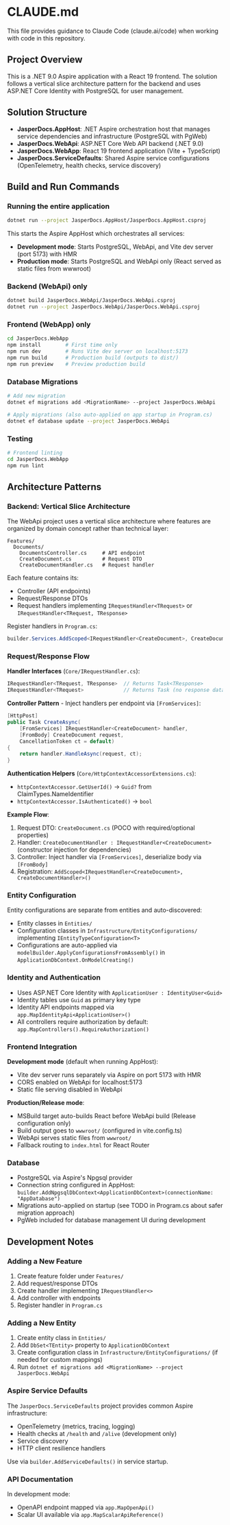 # CLAUDE.md

This file provides guidance to Claude Code (claude.ai/code) when working with code in this repository.

## Project Overview

This is a .NET 9.0 Aspire application with a React 19 frontend. The solution follows a vertical slice architecture pattern for the backend and uses ASP.NET Core Identity with PostgreSQL for user management.

## Solution Structure

- **JasperDocs.AppHost**: .NET Aspire orchestration host that manages service dependencies and infrastructure (PostgreSQL with PgWeb)
- **JasperDocs.WebApi**: ASP.NET Core Web API backend (.NET 9.0)
- **JasperDocs.WebApp**: React 19 frontend application (Vite + TypeScript)
- **JasperDocs.ServiceDefaults**: Shared Aspire service configurations (OpenTelemetry, health checks, service discovery)

## Build and Run Commands

### Running the entire application
```bash
dotnet run --project JasperDocs.AppHost/JasperDocs.AppHost.csproj
```
This starts the Aspire AppHost which orchestrates all services:
- **Development mode**: Starts PostgreSQL, WebApi, and Vite dev server (port 5173) with HMR
- **Production mode**: Starts PostgreSQL and WebApi only (React served as static files from wwwroot)

### Backend (WebApi) only
```bash
dotnet build JasperDocs.WebApi/JasperDocs.WebApi.csproj
dotnet run --project JasperDocs.WebApi/JasperDocs.WebApi.csproj
```

### Frontend (WebApp) only
```bash
cd JasperDocs.WebApp
npm install        # First time only
npm run dev        # Runs Vite dev server on localhost:5173
npm run build      # Production build (outputs to dist/)
npm run preview    # Preview production build
```

### Database Migrations
```bash
# Add new migration
dotnet ef migrations add <MigrationName> --project JasperDocs.WebApi

# Apply migrations (also auto-applied on app startup in Program.cs)
dotnet ef database update --project JasperDocs.WebApi
```

### Testing
```bash
# Frontend linting
cd JasperDocs.WebApp
npm run lint
```

## Architecture Patterns

### Backend: Vertical Slice Architecture

The WebApi project uses a vertical slice architecture where features are organized by domain concept rather than technical layer:

```
Features/
  Documents/
    DocumentsController.cs     # API endpoint
    CreateDocument.cs          # Request DTO
    CreateDocumentHandler.cs   # Request handler
```

Each feature contains its:
- Controller (API endpoints)
- Request/Response DTOs
- Request handlers implementing `IRequestHandler<TRequest>` or `IRequestHandler<TRequest, TResponse>`

Register handlers in `Program.cs`:
```csharp
builder.Services.AddScoped<IRequestHandler<CreateDocument>, CreateDocumentHandler>();
```

### Request/Response Flow

**Handler Interfaces** (`Core/IRequestHandler.cs`):
```csharp
IRequestHandler<TRequest, TResponse>  // Returns Task<TResponse>
IRequestHandler<TRequest>             // Returns Task (no response data)
```

**Controller Pattern** - Inject handlers per endpoint via `[FromServices]`:
```csharp
[HttpPost]
public Task CreateAsync(
    [FromServices] IRequestHandler<CreateDocument> handler,
    [FromBody] CreateDocument request,
    CancellationToken ct = default)
{
    return handler.HandleAsync(request, ct);
}
```

**Authentication Helpers** (`Core/HttpContextAccessorExtensions.cs`):
- `httpContextAccessor.GetUserId()` → `Guid?` from ClaimTypes.NameIdentifier
- `httpContextAccessor.IsAuthenticated()` → `bool`

**Example Flow**:
1. Request DTO: `CreateDocument.cs` (POCO with required/optional properties)
2. Handler: `CreateDocumentHandler : IRequestHandler<CreateDocument>` (constructor injection for dependencies)
3. Controller: Inject handler via `[FromServices]`, deserialize body via `[FromBody]`
4. Registration: `AddScoped<IRequestHandler<CreateDocument>, CreateDocumentHandler>()`

### Entity Configuration

Entity configurations are separate from entities and auto-discovered:
- Entity classes in `Entities/`
- Configuration classes in `Infrastructure/EntityConfigurations/` implementing `IEntityTypeConfiguration<T>`
- Configurations are auto-applied via `modelBuilder.ApplyConfigurationsFromAssembly()` in `ApplicationDbContext.OnModelCreating()`

### Identity and Authentication

- Uses ASP.NET Core Identity with `ApplicationUser : IdentityUser<Guid>`
- Identity tables use `Guid` as primary key type
- Identity API endpoints mapped via `app.MapIdentityApi<ApplicationUser>()`
- All controllers require authorization by default: `app.MapControllers().RequireAuthorization()`

### Frontend Integration

**Development mode** (default when running AppHost):
- Vite dev server runs separately via Aspire on port 5173 with HMR
- CORS enabled on WebApi for localhost:5173
- Static file serving disabled in WebApi

**Production/Release mode**:
- MSBuild target auto-builds React before WebApi build (Release configuration only)
- Build output goes to `wwwroot/` (configured in vite.config.ts)
- WebApi serves static files from `wwwroot/`
- Fallback routing to `index.html` for React Router

### Database

- PostgreSQL via Aspire's Npgsql provider
- Connection string configured in AppHost: `builder.AddNpgsqlDbContext<ApplicationDbContext>(connectionName: "AppDatabase")`
- Migrations auto-applied on startup (see TODO in Program.cs about safer migration approach)
- PgWeb included for database management UI during development

## Development Notes

### Adding a New Feature

1. Create feature folder under `Features/`
2. Add request/response DTOs
3. Create handler implementing `IRequestHandler<>`
4. Add controller with endpoints
5. Register handler in `Program.cs`

### Adding a New Entity

1. Create entity class in `Entities/`
2. Add `DbSet<TEntity>` property to `ApplicationDbContext`
3. Create configuration class in `Infrastructure/EntityConfigurations/` (if needed for custom mappings)
4. Run `dotnet ef migrations add <MigrationName> --project JasperDocs.WebApi`

### Aspire Service Defaults

The `JasperDocs.ServiceDefaults` project provides common Aspire infrastructure:
- OpenTelemetry (metrics, tracing, logging)
- Health checks at `/health` and `/alive` (development only)
- Service discovery
- HTTP client resilience handlers

Use via `builder.AddServiceDefaults()` in service startup.

### API Documentation

In development mode:
- OpenAPI endpoint mapped via `app.MapOpenApi()`
- Scalar UI available via `app.MapScalarApiReference()`
